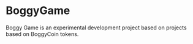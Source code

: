 # BoggyGame
Boggy Game is an experimental development project based on projects based on BoggyCoin tokens.
